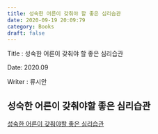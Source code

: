 ```yaml
---
title: 성숙한 어른이 갖춰야 할 좋은 심리습관
date: 2020-09-19 20:09:79
category: Books
draft: false
---
```



Title : 성숙한 어른이 갖춰야 할 좋은 심리습관

Date: 2020.09

Writer : 류시안

## 성숙한 어른이 갖춰야할 좋은 심리습관
[성숙한 어른이 갖춰야할 좋은 심리습관](https://book.naver.com/bookdb/book_detail.nhn?bid=16348326)

